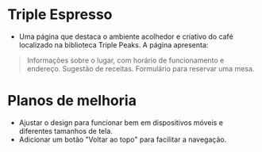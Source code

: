 # Triple Espresso

- Uma página que destaca o ambiente acolhedor e criativo do café localizado na biblioteca Triple Peaks. A página apresenta:

> Informações sobre o lugar, com horário de funcionamento e endereço.
> Sugestão de receitas.
> Formulário para reservar uma mesa.

# Planos de melhoria

- Ajustar o design para funcionar bem em dispositivos móveis e diferentes tamanhos de tela.
- Adicionar um botão "Voltar ao topo" para facilitar a navegação.
